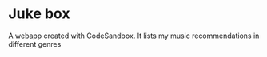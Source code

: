 # Juke box
A webapp created with CodeSandbox. It lists my music recommendations in different genres
